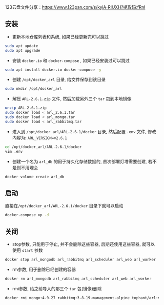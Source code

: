 123云盘文件分享：https://www.123pan.com/s/kyiA-RlUXH?提取码:fRnI

## 安装
- 更新本地仓库列表和系统, 如果已经更新完可以跳过
```bash
sudo apt update
sudo apt upgrade
```

- 安装 `docker.io` 和 `docker-compose` , 如果已经安装过可以跳过
```bash
sudo apt install docker.io docker-compose -y
```

- 创建 `/opt/docker_arl` 目录, 给文件保存到该目录
```bash
sudo mkdir /opt/docker_arl
```

- 解压 `ARL-2.6.1.zip` 文件, 然后加载另外三个 `tar` 包到本地镜像
```bash
unzip ARL-2.6.1.zip
sudo docker load < arl_2.6.1.tar
sudo docker load < arl_mongo.tar
sudo docker load < arl_rabbitmq.tar
```

- 进入到 `/opt/docker_arl/ARL-2.6.1/docker` 目录, 然后配置 `.env` 文件, 修改内容为: `ARL_VERSION=v2.6.1`
```bash
cd /opt/docker_arl/ARL-2.6.1/docker
vim .env
```
- 创建一个名为 `arl_db` 的用于持久化存储数据的, 首次部署灯塔需要创建, 若不是则不用理会
```bash
docker volume create arl_db
```

## 启动
直接在`/opt/docker_arl/ARL-2.6.1/docker` 目录下就可以启动
```bash
docker-compose up -d
```

## 关闭
- stop参数, 只能用于停止, 并不会删除这些容器, 后期还使用这些容器, 就可以使用 `start` 参数
```bash
docker stop arl_mongodb arl_rabbitmq arl_scheduler arl_web arl_worker
```
- rm参数, 用于删除已经创建的容器
```bash
docker rm arl_mongodb arl_rabbitmq arl_scheduler arl_web arl_worker
```
- rmi参数, 给之前导入的那三个 `tar` 包(镜像)删除
```bash
docker rmi mongo:4.0.27 rabbitmq:3.8.19-management-alpine tophant/arl:v2.6.1 
```
